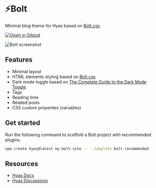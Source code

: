 # ⚡️Bolt

Minimal blog theme for Hyas based on [Bolt.css](https://github.com/tbolt/boltcss).

[![Open in Gitpod](https://raw.githubusercontent.com/gethyas/themes-bolt/main/static/images/open-in-gitpod.svg)](https://gitpod.io/#https://github.com/gethyas/themes-bolt)

![Bolt screenshot](https://raw.githubusercontent.com/gethyas/themes-bolt/main/static/images/bolt-screenshot.png)

## Features

- Minimal layout
- HTML elements styling based on [Bolt.css](https://boltcss.com/)
- Dark mode toggle based on [The Complete Guide to the Dark Mode Toggle](https://ryanfeigenbaum.com/dark-mode/)
- Tags
- Reading time
- Related posts
- CSS custom properties (variables)

## Get started

Run the following command to scaffold a Bolt project with recommended plugins.

```bash
npm create hyas@latest my-bolt-site -- --template bolt-recommended
```

## Resources

- [Hyas Docs](https://gethyas.com/docs/start-here/getting-started/)
- [Hyas Discussions](https://github.com/h-enk/hyas/discussions)
